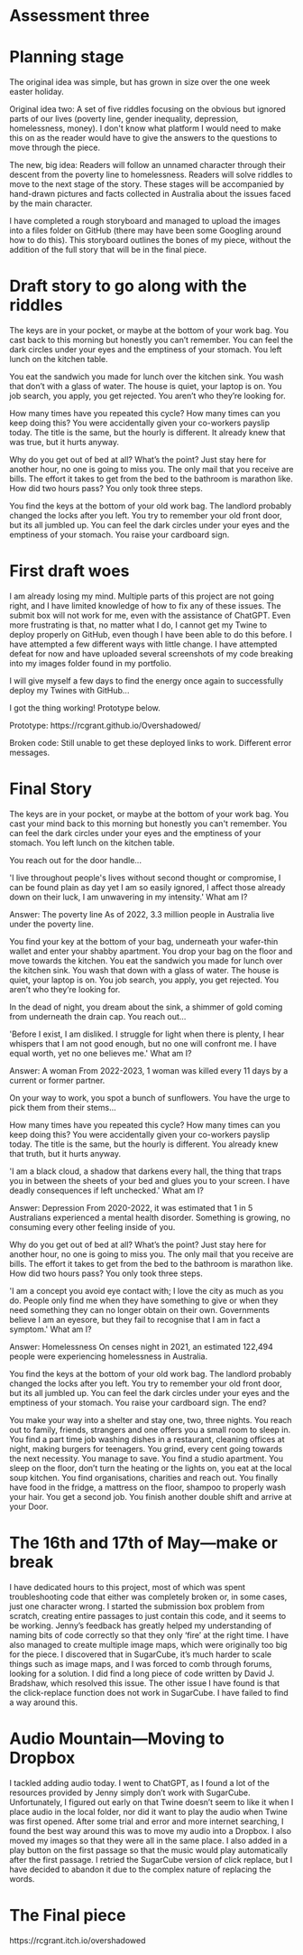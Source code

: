 # Assessment three
# Planning stage

</p>The original idea was simple, but has grown in size over the one week easter holiday.</p>
</p>Original idea two: A set of five riddles focusing on the obvious but ignored parts of our lives (poverty line, gender inequality, depression, homelessness, money). 
I don't know what platform I would need to make this on as the reader would have to give the answers to the questions to move through the piece.</p>

</p>The new, big idea: Readers will follow an unnamed character through their descent from the poverty line to homelessness. Readers will solve riddles to move to the next stage of the story. These stages will be accompanied by hand-drawn pictures and facts collected in Australia about the issues faced by the main character.</p>

</p>I have completed a rough storyboard and managed to upload the images into a files folder on GitHub (there may have been some Googling around how to do this). This storyboard outlines the bones of my piece, without the addition of the full story that will be in the final piece.</p>

# Draft story to go along with the riddles

</p>The keys are in your pocket, or maybe at the bottom of your work bag. You cast back to this morning but honestly you can’t remember. You can feel the dark circles under your eyes and the emptiness of your stomach. You left lunch on the kitchen table.</p>

</p>You eat the sandwich you made for lunch over the kitchen sink. You wash that don’t with a glass of water. The house is quiet, your laptop is on. You job search, you apply, you get rejected. You aren’t who they’re looking for.</p>

</p>How many times have you repeated this cycle? How many times can you keep doing this? You were accidentally given your co-workers payslip today. The title is the same, but the hourly is different. It already knew that was true, but it hurts anyway.</p>

</p>Why do you get out of bed at all? What’s the point? Just stay here for another hour, no one is going to miss you. The only mail that you receive are bills. The effort it takes to get from the bed to the bathroom is marathon like. How did two hours pass? You only took three steps.</p>

</p>You find the keys at the bottom of your old work bag. The landlord probably changed the locks after you left. You try to remember your old front door, but its all jumbled up. You can feel the dark circles under your eyes and the emptiness of your stomach. You raise your cardboard sign.</p>

# First draft woes

</p>I am already losing my mind. Multiple parts of this project are not going right, and I have limited knowledge of how to fix any of these issues. The submit box will not work for me, even with the assistance of ChatGPT. Even more frustrating is that, no matter what I do, I cannot get my Twine to deploy properly on GitHub, even though I have been able to do this before. I have attempted a few different ways with little change. I have attempted defeat for now and have uploaded several screenshots of my code breaking into my images folder found in my portfolio.</p>

</p>I will give myself a few days to find the energy once again to successfully deploy my Twines with GitHub...
</p>

</p>I got the thing working! Prototype below.</p>
</p>Prototype: https://rcgrant.github.io/Overshadowed/</p>

</p>Broken code: Still unable to get these deployed links to work. Different error messages.</p>

# Final Story
</p>The keys are in your pocket, or maybe at the bottom of your work bag. You cast your mind back to this morning but honestly you can't remember. You can feel the dark circles under your eyes and the emptiness of your stomach. You left lunch on the kitchen table.  
</p>
</p>You reach out for the door handle...
</p>
</p>'I live throughout people's lives without second thought or compromise, I can be found plain as day yet I am so easily ignored, I affect those already down on their luck, I am unwavering in my intensity.' What am I?
</p>
</p>Answer: The poverty line
As of 2022, 3.3 million people in Australia live under the poverty line.
</p>
</p>You find your key at the bottom of your bag, underneath your wafer-thin wallet and enter your shabby apartment. You drop your bag on the floor and move towards the kitchen.
You eat the sandwich you made for lunch over the kitchen sink. You wash that down with a glass of water. The house is quiet, your laptop is on. You job search, you apply, you get rejected. You aren’t who they’re looking for.
</p>
</p>In the dead of night, you dream about the sink, a shimmer of gold coming from underneath the drain cap. You reach out…
</p>
</p>'Before I exist, I am disliked. I struggle for light when there is plenty, I hear whispers that I am not good enough, but no one will confront me. I have equal worth, yet no one believes me.'
What am I?
</p>
</p>Answer: A woman
From 2022-2023, 1 woman was killed every 11 days by a current or former partner.
</p>
</p>On your way to work, you spot a bunch of sunflowers. You have the urge to pick them from their stems...
</p>
</p>How many times have you repeated this cycle? How many times can you keep doing this? You were accidentally given your co-workers payslip today. The title is the same, but the hourly is different. You already knew that truth, but it hurts anyway.
</p>
</p>'I am a black cloud, a shadow that darkens every hall, the thing that traps you in between the sheets of your bed and glues you to your screen. I have deadly consequences if left unchecked.'
What am I?
</p>
</p>Answer: Depression
From 2020-2022, it was estimated that 1 in 5 Australians experienced a mental health disorder. 
Something is growing, no consuming every other feeling inside of you.
</p>
</p>Why do you get out of bed at all? What’s the point? Just stay here for another hour, no one is going to miss you. The only mail that you receive are bills. The effort it takes to get from the bed to the bathroom is marathon like. How did two hours pass? You only took three steps.
</p>
</p>'I am a concept you avoid eye contact with; I love the city as much as you do. People only find me when they have something to give or when they need something they can no longer obtain on their own. Governments believe I am an eyesore, but they fail to recognise that I am in fact a symptom.'
What am I?
</p>
</p>Answer: Homelessness
On censes night in 2021, an estimated 122,494 people were experiencing homelessness in Australia. 
</p>
</p>You find the keys at the bottom of your old work bag. The landlord probably changed the locks after you left. You try to remember your old front door, but its all jumbled up. You can feel the dark circles under your eyes and the emptiness of your stomach. You raise your cardboard sign.
The end?
</p>
</p>You make your way into a shelter and stay one, two, three nights.
You reach out to family, friends, strangers and one offers you a small room to sleep in.
You find a part time job washing dishes in a restaurant, cleaning offices at night, making burgers for teenagers. You grind, every cent going towards the next necessity.
You manage to save.
You find a studio apartment.
You sleep on the floor, don’t turn the heating or the lights on, you eat at the local soup kitchen.
You find organisations, charities and reach out. You finally have food in the fridge, a mattress on the floor, shampoo to properly wash your hair.
You get a second job.
You finish another double shift and arrive at your Door.
</p>


# The 16th and 17th of May—make or break
</p>I have dedicated hours to this project, most of which was spent troubleshooting code that either was completely broken or, in some cases, just one character wrong. I started the submission box problem from scratch, creating entire passages to just contain this code, and it seems to be working. Jenny’s feedback has greatly helped my understanding of naming bits of code correctly so that they only ‘fire’ at the right time. I have also managed to create multiple image maps, which were originally too big for the piece. I discovered that in SugarCube, it’s much harder to scale things such as image maps, and I was forced to comb through forums, looking for a solution. I did find a long piece of code written by David J. Bradshaw, which resolved this issue. The other issue I have found is that the click-replace function does not work in SugarCube. I have failed to find a way around this.
</p>

# Audio Mountain—Moving to Dropbox
</p>I tackled adding audio today. I went to ChatGPT, as I found a lot of the resources provided by Jenny simply don’t work with SugarCube. Unfortunately, I figured out early on that Twine doesn’t seem to like it when I place audio in the local folder, nor did it want to play the audio when Twine was first opened. After some trial and error and more internet searching, I found the best way around this was to move my audio into a Dropbox. I also moved my images so that they were all in the same place. I also added in a play button on the first passage so that the music would play automatically after the first passage. I retried the SugarCube version of click replace, but I have decided to abandon it due to the complex nature of replacing the words.
</p>

# The Final piece
</p> https://rcgrant.itch.io/overshadowed
</p>
